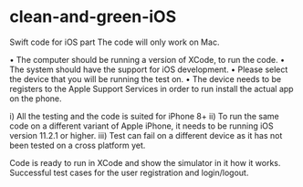 # clean-and-green-iOS
Swift code for iOS part
The code will only work on Mac.

•	The computer should be running a version of XCode, to run the code.
•	The system should have the support for iOS development.
•	Please select the device that you will be running the test on.
•	The device needs to be registers to the Apple Support Services in order to run install the actual app on the phone.

i)	All the testing and the code is suited for iPhone 8+
ii)	To run the same code on a different variant of Apple iPhone, it needs to be running iOS version 11.2.1 or higher.
iii)	Test can fail on a different device as it has not been tested on a cross platform yet.

Code is ready to run in XCode and show the simulator in it how it works.
Successful test cases for the user registration and login/logout.
